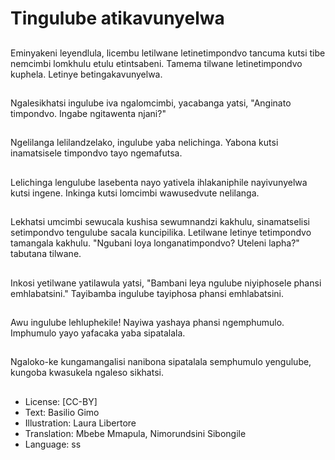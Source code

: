 # Tingulube atikavunyelwa

##
Eminyakeni leyendlula, licembu
letilwane letinetimpondvo
tancuma kutsi tibe nemcimbi
lomkhulu etulu etintsabeni.
Tamema tilwane
letinetimpondvo kuphela.
Letinye betingakavunyelwa.

##
Ngalesikhatsi ingulube iva
ngalomcimbi, yacabanga yatsi,
"Anginato timpondvo. Ingabe
ngitawenta njani?"

##
Ngelilanga lelilandzelako,
ingulube yaba nelichinga.
Yabona kutsi inamatsisele
timpondvo tayo ngemafutsa.

##
Lelichinga lengulube lasebenta
nayo yativela ihlakaniphile
nayivunyelwa kutsi ingene.
Inkinga kutsi lomcimbi
wawusedvute nelilanga.

##
Lekhatsi umcimbi sewucala
kushisa sewumnandzi kakhulu,
sinamatselisi setimpondvo
tengulube sacala kuncipilika.
Letilwane letinye tetimpondvo
tamangala kakhulu. "Ngubani
loya longanatimpondvo? Uteleni
lapha?" tabutana tilwane.

##
Inkosi yetilwane yatilawula
yatsi, "Bambani leya ngulube
niyiphosele phansi
emhlabatsini."
Tayibamba ingulube tayiphosa
phansi emhlabatsini.

##
Awu ingulube lehluphekile!
Nayiwa yashaya phansi
ngemphumulo. Imphumulo
yayo yafacaka yaba sipatalala.

##
Ngaloko-ke kungamangalisi
nanibona sipatalala
semphumulo yengulube,
kungoba kwasukela ngaleso
sikhatsi.

##
* License: [CC-BY]
* Text: Basilio Gimo
* Illustration: Laura Libertore
* Translation: Mbebe Mmapula, Nimorundsini Sibongile
* Language: ss
